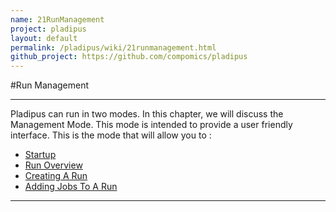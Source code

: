 ```yaml
---
name: 21RunManagement
project: pladipus
layout: default
permalink: /pladipus/wiki/21runmanagement.html
github_project: https://github.com/compomics/pladipus
---
```


#Run Management

----

Pladipus can run in two modes. In this chapter, we will discuss the Management Mode. This mode is intended to provide a user friendly interface. This is the mode that will allow you to : 

* [Startup](https://github.com/compomics/pladipus/wiki/2.1.1.-Login)
* [Run Overview](https://github.com/compomics/pladipus/wiki/2.1.2.-Run-overview)
* [Creating A Run](https://github.com/compomics/pladipus/wiki/2.1.3.-Creating-A-Run)
* [Adding Jobs To A Run](https://github.com/compomics/pladipus/wiki/2.1.4-Adding-Jobs-To-A-Run)

----